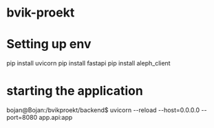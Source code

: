 # bvik-proekt
 
 # Setting up env
 pip install uvicorn
 pip install fastapi
 pip install aleph_client

 # starting the application
 
bojan@Bojan:/bvikproekt/backend$ uvicorn --reload --host=0.0.0.0 --port=8080 app.api:app
